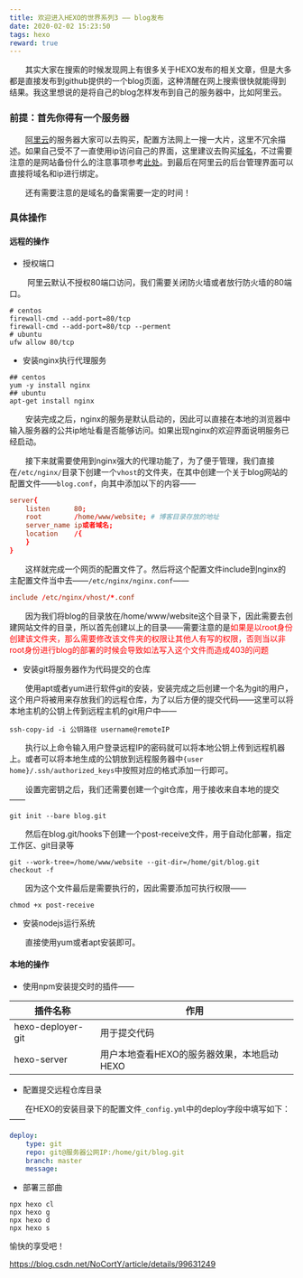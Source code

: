 ```yaml
---
title: 欢迎进入HEXO的世界系列3 —— blog发布
date: 2020-02-02 15:23:50
tags: hexo
reward: true
---
```

<!-- toc -->

&emsp;&emsp;其实大家在搜索的时候发现网上有很多关于HEXO发布的相关文章，但是大多都是直接发布到github提供的一个blog页面，这种清醒在网上搜索很快就能得到结果。我这里想说的是将自己的blog怎样发布到自己的服务器中，比如阿里云。

<!-- more -->

### 前提：首先你得有一个服务器

&emsp;&emsp;[阿里云](<https://www.aliyun.com/activity#/>)的服务器大家可以去购买，配置方法网上一搜一大片，这里不冗余描述。如果自己受不了一直使用ip访问自己的界面，这里建议去购买[域名](<https://wanwang.aliyun.com/>)，不过需要注意的是网站备份什么的注意事项参考[此处](<https://www.itwuhan.com/news/1567.html>)。到最后在阿里云的后台管理界面可以直接将域名和ip进行绑定。

&emsp;&emsp;还有需要注意的是域名的备案需要一定的时间！

### 具体操作

#### 远程的操作

+ 授权端口

&emsp;&emsp; 阿里云默认不授权80端口访问，我们需要关闭防火墙或者放行防火墙的80端口。

```shell
# centos
firewall-cmd --add-port=80/tcp
firewall-cmd --add-port=80/tcp --perment
# ubuntu
ufw allow 80/tcp
```

+ 安装nginx执行代理服务

```shell
## centos
yum -y install nginx
## ubuntu
apt-get install nginx
```

&emsp;&emsp;安装完成之后，nginx的服务是默认启动的，因此可以直接在本地的浏览器中输入服务器的公共ip地址看是否能够访问。如果出现nginx的欢迎界面说明服务已经启动。



&emsp;&emsp;接下来就需要使用到nginx强大的代理功能了，为了便于管理，我们直接在`/etc/nginx/`目录下创建一个`vhost`的文件夹，在其中创建一个关于blog网站的配置文件——`blog.conf`，向其中添加以下的内容——

```conf
server{
	listen    	80;
	root 		/home/www/website; # 博客目录存放的地址
	server_name ip或者域名;
	location 	/{
	}
}
```

&emsp;&emsp;这样就完成一个网页的配置文件了。然后将这个配置文件include到nginx的主配置文件当中去——`/etc/nginx/nginx.conf`——

```conf
include /etc/nginx/vhost/*.conf
```



&emsp;&emsp;因为我们将blog的目录放在/home/www/website这个目录下，因此需要去创建网站文件的目录，所以首先创建以上的目录——需要注意的是<font color="red">如果是以root身份创建该文件夹，那么需要修改该文件夹的权限让其他人有写的权限，否则当以非root身份进行blog的部署的时候会导致如法写入这个文件而造成403的问题</font>

+ 安装git将服务器作为代码提交的仓库

&emsp;&emsp;使用apt或者yum进行软件git的安装，安装完成之后创建一个名为git的用户，这个用户将被用来存放我们的远程仓库，为了以后方便的提交代码——这里可以将本地主机的公钥上传到远程主机的git用户中——

```shell
ssh-copy-id -i 公钥路径 username@remoteIP
```

&emsp;&emsp;执行以上命令输入用户登录远程IP的密码就可以将本地公钥上传到远程机器上。或者可以将本地生成的公钥放到远程服务器中`{user home}/.ssh/authorized_keys`中按照对应的格式添加一行即可。



&emsp;&emsp;设置完密钥之后，我们还需要创建一个git仓库，用于接收来自本地的提交——

```shell
git init --bare blog.git
```

&emsp;&emsp;然后在blog.git/hooks下创建一个post-receive文件，用于自动化部署，指定工作区、git目录等

```shell
git --work-tree=/home/www/website --git-dir=/home/git/blog.git checkout -f
```

&emsp;&emsp;因为这个文件最后是需要执行的，因此需要添加可执行权限——

```shell
chmod +x post-receive
```

+ 安装nodejs运行系统

&emsp;&emsp;直接使用yum或者apt安装即可。



#### 本地的操作

+ 使用npm安装提交时的插件——

| 插件名称          | 作用                                       |
| ----------------- | ------------------------------------------ |
| hexo-deployer-git | 用于提交代码                               |
| hexo-server       | 用户本地查看HEXO的服务器效果，本地启动HEXO |

+ 配置提交远程仓库目录

&emsp;&emsp;在HEXO的安装目录下的配置文件`_config.yml`中的deploy字段中填写如下：——

```yaml
deploy:
	type: git
	repo: git@服务器公网IP:/home/git/blog.git
	branch: master
	message: 
```

+ 部署三部曲

```shell
npx hexo cl
npx hexo g
npx hexo d
npx hexo s
```



愉快的享受吧！



<https://blog.csdn.net/NoCortY/article/details/99631249>



